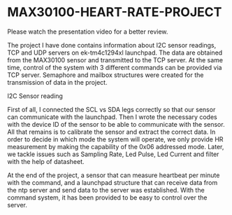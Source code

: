 # MAX30100-HEART-RATE-PROJECT


Please watch the presentation video for a better review.


The project I have done contains information about I2C sensor readings, TCP and UDP
servers on ek-tm4c1294xl launchpad. The data are obtained from the MAX30100 sensor
and transmitted to the TCP server. At the same time, control of the system with 3 different
commands can be provided via TCP server. Semaphore and mailbox structures were
created for the transmission of data in the project.



I2C Sensor reading

First of all, I connected the SCL vs SDA legs correctly so that our sensor can communicate
with the launchpad. Then I wrote the necessary codes with the device ID of the sensor to be
able to communicate with the sensor. All that remains is to calibrate the sensor and extract
the correct data. In order to decide in which mode the system will operate, we only provide
HR measurement by making the capability of the 0x06 addressed mode. Later, we tackle
issues such as Sampling Rate, Led Pulse, Led Current and filter with the help of datasheet.



At the end of the project, a sensor that can measure heartbeat per minute with the
command, and a launchpad structure that can receive data from the ntp server and send data
to the server was established. With the command system, it has been provided to be easy to
control over the server.
